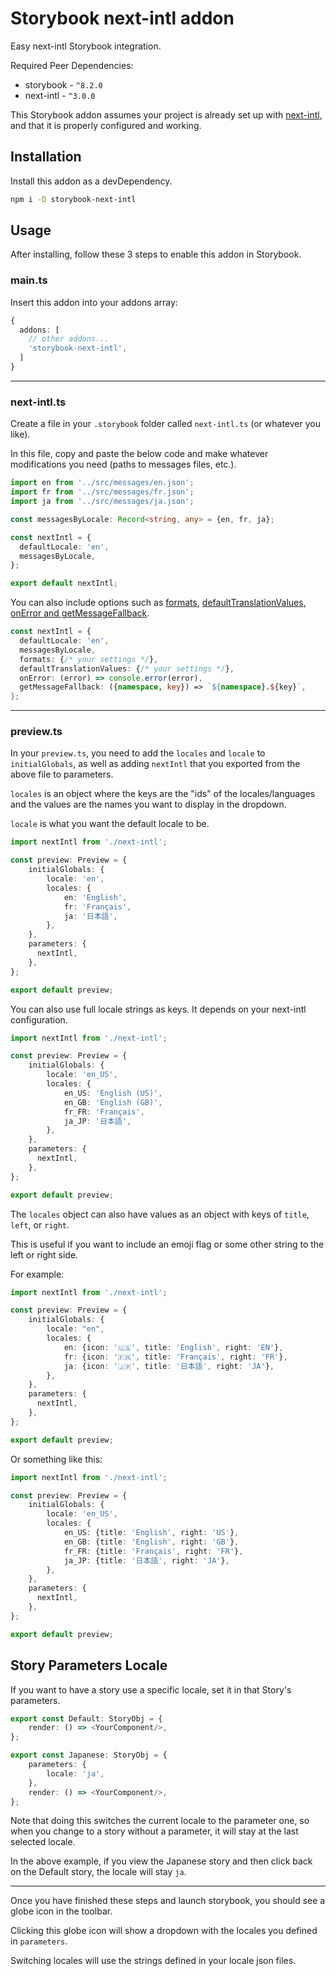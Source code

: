 # Storybook next-intl addon

Easy next-intl Storybook integration.

Required Peer Dependencies:
* storybook - `^8.2.0`
* next-intl - `^3.0.0`

This Storybook addon assumes your project is already set up with [next-intl](https://next-intl-docs.vercel.app/), and that it is properly configured and working.

## Installation

Install this addon as a devDependency.

```bash
npm i -D storybook-next-intl
```

## Usage

After installing, follow these 3 steps to enable this addon in Storybook.

### main.ts
Insert this addon into your addons array:
```typescript
{
  addons: [
    // other addons...
    'storybook-next-intl',
  ]
}
```
---

### next-intl.ts
Create a file in your `.storybook` folder called `next-intl.ts` (or whatever you like). 

In this file, copy and paste the below code and make whatever modifications you need (paths to messages files, etc.).
```typescript
import en from '../src/messages/en.json';
import fr from '../src/messages/fr.json';
import ja from '../src/messages/ja.json';

const messagesByLocale: Record<string, any> = {en, fr, ja};

const nextIntl = {
  defaultLocale: 'en',
  messagesByLocale,
};

export default nextIntl;
```

You can also include options such as [formats](https://next-intl-docs.vercel.app/docs/usage/configuration#formats), [defaultTranslationValues](https://next-intl-docs.vercel.app/docs/usage/configuration#default-translation-values), [onError and getMessageFallback](https://next-intl-docs.vercel.app/docs/usage/configuration#error-handling).
```typescript
const nextIntl = {
  defaultLocale: 'en',
  messagesByLocale,
  formats: {/* your settings */},
  defaultTranslationValues: {/* your settings */},
  onError: (error) => console.error(error),
  getMessageFallback: ({namespace, key}) => `${namespace}.${key}`,
};
```
---

### preview.ts
In your `preview.ts`, you need to add the `locales` and `locale` to `initialGlobals`, as well as adding `nextIntl` that you exported from the above file to parameters.

`locales` is an object where the keys are the "ids" of the locales/languages and the values are the names you want to display in the dropdown.

`locale` is what you want the default locale to be.

```typescript
import nextIntl from './next-intl';

const preview: Preview = {
    initialGlobals: {
        locale: 'en',
        locales: {
            en: 'English',
            fr: 'Français',
            ja: '日本語',
        },
    },
    parameters: {
      nextIntl,
    },
};

export default preview;
```

You can also use full locale strings as keys. It depends on your next-intl configuration.

```typescript
import nextIntl from './next-intl';

const preview: Preview = {
    initialGlobals: {
        locale: 'en_US',
        locales: {
            en_US: 'English (US)',
            en_GB: 'English (GB)',
            fr_FR: 'Français',
            ja_JP: '日本語',
        },
    },
    parameters: {
      nextIntl,
    },
};

export default preview;
```


The `locales` object can also have values as an object with keys of `title`, `left`, or `right`.

This is useful if you want to include an emoji flag or some other string to the left or right side.

For example:
```typescript
import nextIntl from './next-intl';

const preview: Preview = {
    initialGlobals: {
        locale: "en",
        locales: {
            en: {icon: '🇺🇸', title: 'English', right: 'EN'},
            fr: {icon: '🇫🇷', title: 'Français', right: 'FR'},
            ja: {icon: '🇯🇵', title: '日本語', right: 'JA'},
        },
    },
    parameters: {
      nextIntl,
    },
};

export default preview;
```

Or something like this:
```typescript
import nextIntl from './next-intl';

const preview: Preview = {
    initialGlobals: {
        locale: 'en_US',
        locales: {
            en_US: {title: 'English', right: 'US'},
            en_GB: {title: 'English', right: 'GB'},
            fr_FR: {title: 'Français', right: 'FR'},
            ja_JP: {title: '日本語', right: 'JA'},
        },
    },
    parameters: {
      nextIntl,
    },
};

export default preview;
```

## Story Parameters Locale

If you want to have a story use a specific locale, set it in that Story's parameters.

```typescript jsx
export const Default: StoryObj = {
    render: () => <YourComponent/>,
};

export const Japanese: StoryObj = {
    parameters: {
        locale: 'ja',
    },
    render: () => <YourComponent/>,
};
```
Note that doing this switches the current locale to the parameter one, so when you change to a story without a parameter, it will stay at the last selected locale.

In the above example, if you view the Japanese story and then click back on the Default story, the locale will stay `ja`.

---
Once you have finished these steps and launch storybook, you should see a globe icon in the toolbar.

Clicking this globe icon will show a dropdown with the locales you defined in `parameters`. 

Switching locales will use the strings defined in your locale json files.

